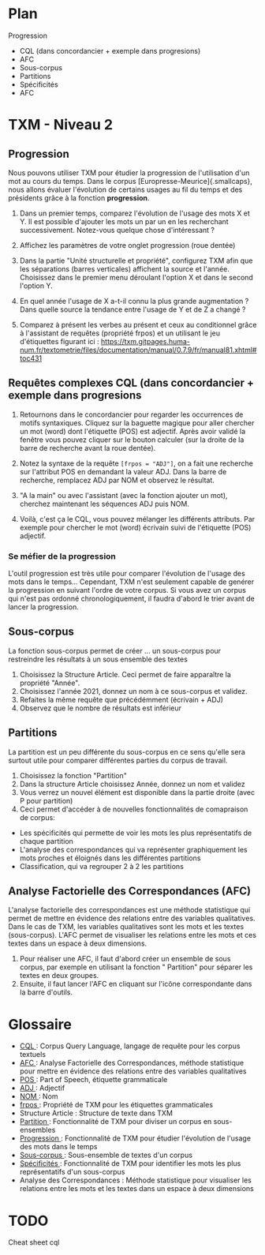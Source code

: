 # Plan

Progression

- CQL (dans concordancier + exemple dans progresions)
- AFC
- Sous-corpus
- Partitions
- Spécificités
- AFC

# TXM - Niveau 2

## Progression

Nous pouvons utiliser TXM pour étudier la progression de l'utilisation d'un mot au cours du temps. Dans le corpus [Europresse-Meurice]{.smallcaps}, nous allons évaluer l'évolution de certains usages au fil du temps et des présidents grâce à la fonction **progression**.

1. Dans un premier temps, comparez l'évolution de l'usage des mots X et Y. Il est possible d'ajouter les mots un par un en les recherchant successivement. Notez-vous quelque chose d'intéressant ?

2. Affichez les paramètres de votre onglet progression (roue dentée)

3. Dans la partie "Unité structurelle et propriété", configurez TXM afin que les séparations (barres verticales) affichent la source et l'année. Choisissez dans le premier menu déroulant l'option X et dans le second l'option Y.

4. En quel année l'usage de X a-t-il connu la plus grande augmentation ? Dans quelle source la tendance entre l'usage de Y et de Z a changé ?

5. Comparez à présent les verbes au présent et ceux au conditionnel grâce à l'assistant de requêtes (propriété frpos) et un utilisant le jeu d'étiquettes figurant ici : https://txm.gitpages.huma-num.fr/textometrie/files/documentation/manual/0.7.9/fr/manual81.xhtml#toc431

## Requêtes complexes CQL &#40;dans concordancier + exemple dans progresions

1. Retournons dans le concordancier pour regarder les occurrences de motifs syntaxiques. Cliquez sur la baguette magique pour aller chercher un mot (word) dont l'étiquette (POS) est adjectif. Après avoir validé la fenêtre vous pouvez cliquer sur le bouton calculer (sur la droite de la barre de recherche avant la roue dentée).

2. Notez la syntaxe de la requête `[frpos = "ADJ"]`, on a fait une recherche sur l'attribut POS en demandant la valeur ADJ. Dans la barre de recherche, remplacez ADJ par NOM et observez le résultat.
3. "A la main" ou avec l'assistant (avec la fonction ajouter un mot), cherchez maintenant les séquences ADJ puis NOM.
4. Voilà, c'est ça le CQL, vous pouvez mélanger les différents attributs. Par exemple pour chercher le mot (word) écrivain suivi de l'étiquette (POS) adjectif.

### Se méfier de la progression

L'outil progression est très utile pour comparer l'évolution de l'usage des mots dans le temps... Cependant, TXM n'est seulement capable de genérer la progression en suivant l'ordre de votre corpus. Si vous avez un corpus qui n'est pas ordonné chronologiquement, il faudra d'abord le trier avant de lancer la progression.

## Sous-corpus

La fonction sous-corpus permet de créer ... un sous-corpus pour restreindre les résultats à un sous ensemble des textes

1. Choisissez la Structure Article. Ceci permet de faire apparaître la propriété "Année".
2. Choisissez l'année 2021, donnez un nom à ce sous-corpus et validez.
3. Refaites la même requête que précédémment (écrivain + ADJ)
4. Observez que le nombre de résultats est inférieur

## Partitions

La partition est un peu différente du sous-corpus en ce sens qu'elle sera surtout utile pour comparer différentes
parties du corpus de travail.

1. Choisissez la fonction "Partition"
2. Dans la structure Article choisissez Année, donnez un nom et validez
3. Vous verrez un nouvel élément est disponible dans la partie droite (avec P pour partition)
4. Ceci permet d'accéder à de nouvelles fonctionnalités de comapraison de corpus:

- Les spécificités qui permette de voir les mots les plus représentatifs de chaque partition
- L'analyse des correspondances qui va représenter graphiquement les mots proches et éloignés dans les différentes partitions
- Classification, qui va regrouper 2 à 2 les partitions

## Analyse Factorielle des Correspondances (AFC)

L'analyse factorielle des correspondances est une méthode statistique qui permet de mettre en évidence des relations entre des variables qualitatives. Dans le cas de TXM, les variables qualitatives sont les mots et les textes (sous-corpus). L'AFC permet de visualiser les relations entre les mots et ces textes dans un espace à deux dimensions.

1. Pour réaliser une AFC, il faut d'abord créer un ensemble de sous corpus, par exemple en utilisant la fonction "
   Partition" pour séparer les textes en deux groupes.
2. Ensuite, il faut lancer l'AFC en cliquant sur l'icône correspondante dans la barre d'outils.

# Glossaire

- [CQL ](https://txm.gitpages.huma-num.fr/textometrie/files/documentation/manual/0.7.9/fr/manual60.xhtml): Corpus
  Query Language, langage de requête pour les corpus textuels
- [AFC ](https://txm.gitpages.huma-num.fr/textometrie/files/documentation/manual/0.7.9/fr/manual44.xhtml#toc262): Analyse Factorielle des Correspondances,
  méthode statistique pour mettre en évidence des relations entre des variables qualitatives
- [POS ](https://txm.gitpages.huma-num.fr/textometrie/files/documentation/manual/0.7.9/fr/manual81.xhtml#toc431): Part of Speech, étiquette grammaticale
- [ADJ ](https://txm.gitpages.huma-num.fr/textometrie/files/documentation/manual/0.7.9/fr/manual81.xhtml#toc431): Adjectif
- [NOM ](https://txm.gitpages.huma-num.fr/textometrie/files/documentation/manual/0.7.9/fr/manual81.xhtml#toc431): Nom
- [frpos ](https://txm.gitpages.huma-num.fr/textometrie/files/documentation/manual/0.7.9/fr/manual81.xhtml#toc431):
  Propriété de TXM pour les étiquettes grammaticales
- Structure Article :
  Structure de texte dans TXM
- [Partition ](https://txm.gitpages.huma-num.fr/textometrie/files/documentation/manual/0.7.9/fr/manual41.xhtml#toc245):
  Fonctionnalité de TXM pour diviser un corpus en sous-ensembles
- [Progression ](https://txm.gitpages.huma-num.fr/textometrie/files/documentation/manual/0.7.9/fr/manual38.xhtml#toc239):
  Fonctionnalité de TXM pour étudier l'évolution de l'usage des mots dans le temps
- [Sous-corpus ](https://txm.gitpages.huma-num.fr/textometrie/files/documentation/manual/0.7.9/fr/manual40.xhtml#toc241):
  Sous-ensemble de textes d'un corpus
- [Spécificités ](https://txm.gitpages.huma-num.fr/textometrie/files/documentation/manual/0.7.9/fr/manual43.xhtml#toc253):
  Fonctionnalité de TXM pour identifier les mots les plus représentatifs d'un sous-corpus
- Analyse des Correspondances : Méthode statistique pour
  visualiser les relations entre les mots et les textes dans un espace à deux dimensions

# TODO

Cheat sheet cql

